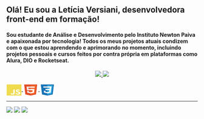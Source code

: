 ## Olá! Eu sou a Letícia Versiani, desenvolvedora front-end em formação!

#### Sou estudante de Análise e Desenvolvimento pelo Instituto Newton Paiva e apaixonada por tecnologia! Todos os meus projetos atuais condizem com o que estou aprendendo e aprimorando no momento, incluindo projetos pessoais e cursos feitos por contra própria em plataformas como Alura, DIO e Rocketseat.

<div align="center">
  <a href="https://github.com/lversiani">
  <img height="180em" src="https://github-readme-stats.vercel.app/api?username=lversiani&show_icons=true&theme=radical&include_all_commits=true&count_private=true"/>
  <img height="180em" src="https://github-readme-stats.vercel.app/api/top-langs/?username=lversiani&layout=compact&langs_count=7&theme=radical"/>
</div>

  <div style="display: inline_block"><br>
  <img align="center" alt="Leticia-Js" height="30" width="40" src="https://raw.githubusercontent.com/devicons/devicon/master/icons/javascript/javascript-plain.svg">
  <img align="center" alt="Leticia-HTML" height="30" width="40" src="https://raw.githubusercontent.com/devicons/devicon/master/icons/html5/html5-original.svg">
  <img align="center" alt="Leticia-CSS" height="30" width="40" src="https://raw.githubusercontent.com/devicons/devicon/master/icons/css3/css3-original.svg">
</div>
  
  ______________
 <div> 
  <a href="https://instagram.com/_leticiaversiani" target="_blank"><img src="https://img.shields.io/badge/-Instagram-%23E4405F?style=for-the-badge&logo=instagram&logoColor=white" target="_blank"></a>
  <a href = "mailto:letscdv@gmail.com"><img src="https://img.shields.io/badge/-Gmail-%23333?style=for-the-badge&logo=gmail&logoColor=white" target="_blank"></a>
  <a href="https://www.linkedin.com/in/let%C3%ADcia-versiani-8a9740162/" target="_blank"><img src="https://img.shields.io/badge/-LinkedIn-%230077B5?style=for-the-badge&logo=linkedin&logoColor=white" target="_blank"></a> 

</div>
